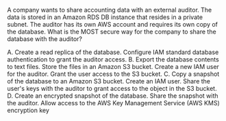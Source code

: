 A company wants to share accounting data with an external auditor. The data is stored in an Amazon RDS DB instance that resides in a private subnet. The auditor has its own AWS account and requires its own copy of the database. What is the MOST secure way for the company to share the database with the auditor? 

A. Create a read replica of the database. Configure IAM standard database authentication to grant the auditor access. 
B. Export the database contents to text files. Store the files in an Amazon S3 bucket. Create a new IAM user for the auditor. Grant the user access to the S3 bucket. 
C. Copy a snapshot of the database to an Amazon S3 bucket. Create an IAM user. Share the user's keys with the auditor to grant access to the object in the S3 bucket. 
D. Create an encrypted snapshot of the database. Share the snapshot with the auditor. Allow access to the AWS Key Management Service (AWS KMS) encryption key